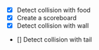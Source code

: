 - [x] Detect collision with food
- [x] Create a scoreboard
- [x] Detect collision with wall
- [] Detect collision with tail